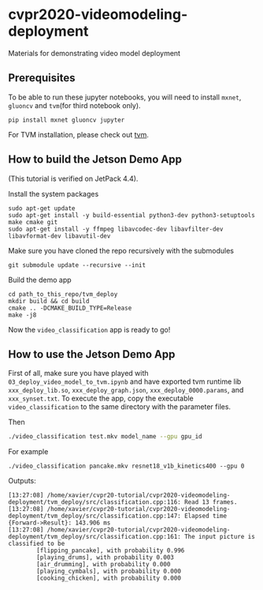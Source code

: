 # cvpr2020-videomodeling-deployment
Materials for demonstrating video model deployment

## Prerequisites
To be able to run these jupyter notebooks, you will need to install `mxnet`, `gluoncv` and `tvm`(for third notebook only).

```
pip install mxnet gluoncv jupyter
```

For TVM installation, please check out [tvm](https://tvm.apache.org/docs/install/index.html).


## How to build the Jetson Demo App

(This tutorial is verified on JetPack 4.4).


Install the system packages
```
sudo apt-get update
sudo apt-get install -y build-essential python3-dev python3-setuptools make cmake git
sudo apt-get install -y ffmpeg libavcodec-dev libavfilter-dev libavformat-dev libavutil-dev
```

Make sure you have cloned the repo recursively with the submodules
```
git submodule update --recursive --init
```

Build the demo app
```
cd path_to_this_repo/tvm_deploy
mkdir build && cd build
cmake .. -DCMAKE_BUILD_TYPE=Release
make -j8
```

Now the `video_classification` app is ready to go!

## How to use the Jetson Demo App

First of all, make sure you have played with `03_deploy_video_model_to_tvm.ipynb` and have exported tvm runtime lib `xxx_deploy_lib.so`, `xxx_deploy_graph.json`, `xxx_deploy_0000.params`, and `xxx_synset.txt`.
To execute the app, copy the executable `video_classification` to the same directory with the parameter files.

Then 
```bash
./video_classification test.mkv model_name --gpu gpu_id
```

For example
```
./video_classification pancake.mkv resnet18_v1b_kinetics400 --gpu 0
```

Outputs:
```
[13:27:08] /home/xavier/cvpr20-tutorial/cvpr2020-videomodeling-deployment/tvm_deploy/src/classification.cpp:116: Read 13 frames.
[13:27:08] /home/xavier/cvpr20-tutorial/cvpr2020-videomodeling-deployment/tvm_deploy/src/classification.cpp:147: Elapsed time {Forward->Result}: 143.906 ms
[13:27:08] /home/xavier/cvpr20-tutorial/cvpr2020-videomodeling-deployment/tvm_deploy/src/classification.cpp:161: The input picture is classified to be
        [flipping_pancake], with probability 0.996
        [playing_drums], with probability 0.003
        [air_drumming], with probability 0.000
        [playing_cymbals], with probability 0.000
        [cooking_chicken], with probability 0.000

```